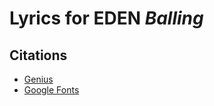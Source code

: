 # Lyrics for EDEN *Balling*

>

## Citations
* [Genius](https://genius.com/Eden-balling-lyrics)
* [Google Fonts](https://fonts.google.com)
